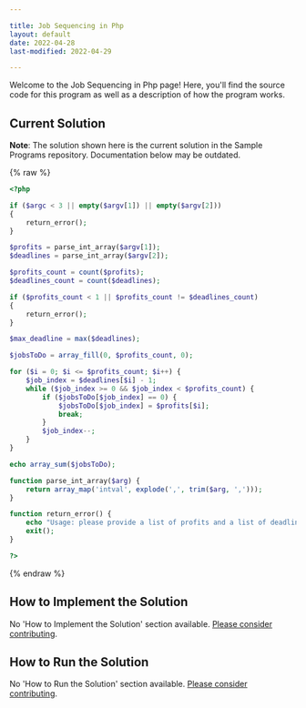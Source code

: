 ```yaml
---

title: Job Sequencing in Php
layout: default
date: 2022-04-28
last-modified: 2022-04-29

---
```


Welcome to the Job Sequencing in Php page! Here, you'll find the source code for this program as well as a description of how the program works.

## Current Solution

**Note**: The solution shown here is the current solution in the Sample Programs repository. Documentation below may be outdated.

{% raw %}

```Php
<?php

if ($argc < 3 || empty($argv[1]) || empty($argv[2]))
{
    return_error();
}

$profits = parse_int_array($argv[1]);
$deadlines = parse_int_array($argv[2]);

$profits_count = count($profits);
$deadlines_count = count($deadlines);

if ($profits_count < 1 || $profits_count != $deadlines_count)
{
    return_error();
}

$max_deadline = max($deadlines);

$jobsToDo = array_fill(0, $profits_count, 0);

for ($i = 0; $i <= $profits_count; $i++) {
    $job_index = $deadlines[$i] - 1;
    while ($job_index >= 0 && $job_index < $profits_count) {
        if ($jobsToDo[$job_index] == 0) {
            $jobsToDo[$job_index] = $profits[$i];
            break;
        }
        $job_index--;
    }
}

echo array_sum($jobsToDo); 

function parse_int_array($arg) {
    return array_map('intval', explode(',', trim($arg, ',')));
}

function return_error() {
    echo "Usage: please provide a list of profits and a list of deadlines\n";
    exit();
}

?>
```

{% endraw %}

## How to Implement the Solution

No 'How to Implement the Solution' section available. [Please consider contributing](https://github.com/TheRenegadeCoder/sample-programs-website).

## How to Run the Solution

No 'How to Run the Solution' section available. [Please consider contributing](https://github.com/TheRenegadeCoder/sample-programs-website).